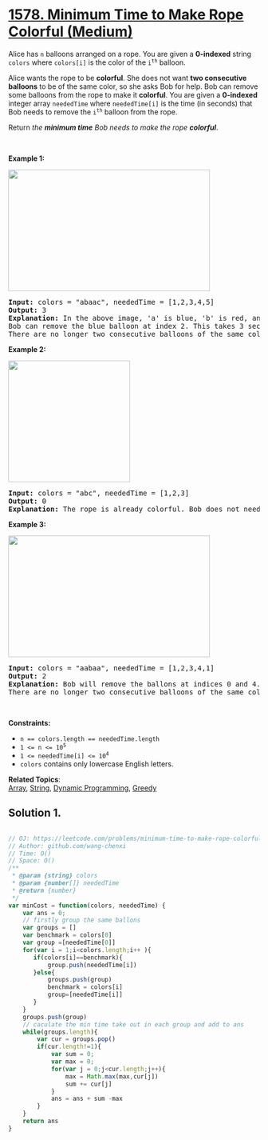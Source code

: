 # [1578. Minimum Time to Make Rope Colorful (Medium)](https://leetcode.com/problems/minimum-time-to-make-rope-colorful/)

<p>Alice has <code>n</code> balloons arranged on a rope. You are given a <strong>0-indexed</strong> string <code>colors</code> where <code>colors[i]</code> is the color of the <code>i<sup>th</sup></code> balloon.</p>

<p>Alice wants the rope to be <strong>colorful</strong>. She does not want <strong>two consecutive balloons</strong> to be of the same color, so she asks Bob for help. Bob can remove some balloons from the rope to make it <strong>colorful</strong>. You are given a <strong>0-indexed</strong> integer array <code>neededTime</code> where <code>neededTime[i]</code> is the time (in seconds) that Bob needs to remove the <code>i<sup>th</sup></code> balloon from the rope.</p>

<p>Return <em>the <strong>minimum time</strong> Bob needs to make the rope <strong>colorful</strong></em>.</p>

<p>&nbsp;</p>
<p><strong>Example 1:</strong></p>
<img alt="" src="https://assets.leetcode.com/uploads/2021/12/13/ballon1.jpg" style="width: 404px; height: 243px;">
<pre><strong>Input:</strong> colors = "abaac", neededTime = [1,2,3,4,5]
<strong>Output:</strong> 3
<strong>Explanation:</strong> In the above image, 'a' is blue, 'b' is red, and 'c' is green.
Bob can remove the blue balloon at index 2. This takes 3 seconds.
There are no longer two consecutive balloons of the same color. Total time = 3.</pre>

<p><strong>Example 2:</strong></p>
<img alt="" src="https://assets.leetcode.com/uploads/2021/12/13/balloon2.jpg" style="width: 244px; height: 243px;">
<pre><strong>Input:</strong> colors = "abc", neededTime = [1,2,3]
<strong>Output:</strong> 0
<strong>Explanation:</strong> The rope is already colorful. Bob does not need to remove any balloons from the rope.
</pre>

<p><strong>Example 3:</strong></p>
<img alt="" src="https://assets.leetcode.com/uploads/2021/12/13/balloon3.jpg" style="width: 404px; height: 243px;">
<pre><strong>Input:</strong> colors = "aabaa", neededTime = [1,2,3,4,1]
<strong>Output:</strong> 2
<strong>Explanation:</strong> Bob will remove the ballons at indices 0 and 4. Each ballon takes 1 second to remove.
There are no longer two consecutive balloons of the same color. Total time = 1 + 1 = 2.
</pre>

<p>&nbsp;</p>
<p><strong>Constraints:</strong></p>

<ul>
	<li><code>n == colors.length == neededTime.length</code></li>
	<li><code>1 &lt;= n &lt;= 10<sup>5</sup></code></li>
	<li><code>1 &lt;= neededTime[i] &lt;= 10<sup>4</sup></code></li>
	<li><code>colors</code> contains only lowercase English letters.</li>
</ul>


**Related Topics**:  
[Array](https://leetcode.com/tag/array/), [String](https://leetcode.com/tag/string/), [Dynamic Programming](https://leetcode.com/tag/dynamic-programming/), [Greedy](https://leetcode.com/tag/greedy/)

## Solution 1.

```js

// OJ: https://leetcode.com/problems/minimum-time-to-make-rope-colorful/
// Author: github.com/wang-chenxi
// Time: O()
// Space: O()
/**
 * @param {string} colors
 * @param {number[]} neededTime
 * @return {number}
 */
var minCost = function(colors, neededTime) {
    var ans = 0;
    // firstly group the same ballons
    var groups = []
    var benchmark = colors[0]
    var group =[neededTime[0]]
    for(var i = 1;i<colors.length;i++ ){
       if(colors[i]==benchmark){
           group.push(neededTime[i])
       }else{
           groups.push(group)
           benchmark = colors[i]
           group=[neededTime[i]]
       }
    }
    groups.push(group)
    // caculate the min time take out in each group and add to ans
    while(groups.length){
        var cur = groups.pop()
        if(cur.length!=1){
            var sum = 0;
            var max = 0;
            for(var j = 0;j<cur.length;j++){
                max = Math.max(max,cur[j])
                sum += cur[j]
            }
            ans = ans + sum -max
        }
    }
    return ans
}

```